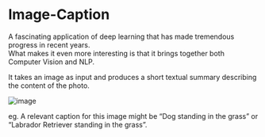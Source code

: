 # Image-Caption
A fascinating application of deep learning that has made tremendous progress in recent years.       
What makes it even more interesting is that it brings together both Computer Vision and NLP.
     
It takes an image as input and produces a short textual summary describing the content of the photo.     
     
![image](https://user-images.githubusercontent.com/72360864/184540687-cb4c2a88-9664-4259-a6bb-67d5d8422712.png)  
     
eg. A relevant caption for this image might be “Dog standing in the grass” or “Labrador Retriever standing in the grass”.
    
